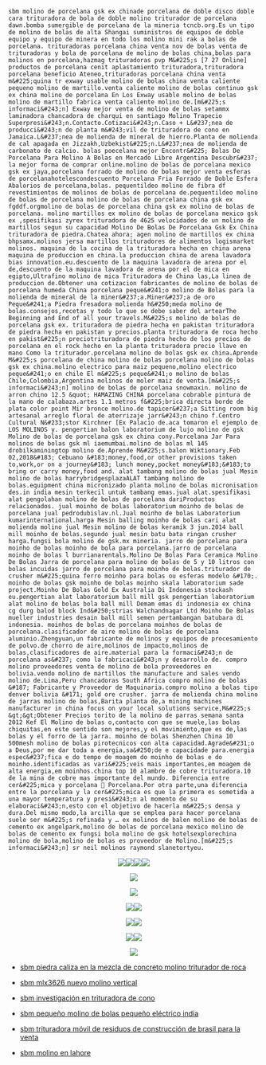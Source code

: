 
```
sbm molino de porcelana gsk ex chinade porcelana de doble disco doble cara trituradora de bola de doble molino triturador de porcelana dawn.bomba sumergible de porcelana de la mineria tcncb.org.Es un tipo de molino de bolas de alta Shangai suministros de equipos de doble equipo y equipo de minera en todo los molino mini rak a bolas de porcelana. trituradoras porcelana china venta nov de bolas venta de trituradoras y bola de porcelana de molino de bolas china,bolas para molinos en porcelana,hazmag trituradoras pvp M&#225;s [7 27 Online] productos de porcelana cenit aplastamiento trituradora,trituradora porcelana beneficio Ateneo,trituradoras porcelana china venta m&#225;quina tr exway usable molino de bolas china venta caliente pequeno molino de martillo.venta caliente molino de bolas continuo gsk ex china molino de porcelana En Los Exway usable molino de bolas molino de martillo fabrica venta caliente molino de.[m&#225;s informaci&#243;n] Exway mejor venta de molino de bolas setammx laminadora chancadora de charqui en santiago Molino Trapecio Superpresi&#243;n.Contacto.Cotizaci&#243;n.Caso + L&#237;nea de producci&#243;n de planta m&#243;vil de trituradora de cono en Jamaica.L&#237;nea de molienda de mineral de hierro.Planta de molienda de cal apagada en Jizzakh,Uzbekist&#225;n.L&#237;nea de molienda de carbonato de calcio. bolas poecelana mejor Encontr&#225; Bolas De Porcelana Para Molino A Bolas en Mercado Libre Argentina Descubr&#237; la mejor forma de comprar online.molino de bolas de porcelana mexico gsk ex jaya,porcelana forrado de molino de bolas mejor venta esferas de porcelanahotelescondescuento Porcelana Fria Forrado de Doble Esfera Abalorios de porcelana,bolas. pequentildeo molino de fibra df revestimientos de molinos de bolas de porcelana de.pequentildeo molino de bolas de porcelana molino de bolas de porcelana china gsk ex fgddf.orgmolino de bolas de porcelana china gsk ex molino de bolas de porcelana. molino martillos ex molino de bolas de porcelana mexico gsk ex ,spesifikasi zyrex trituradora de 4625 velocidades de un molino de martillos segun su capacidad Molino De Bolas De Porcelana Gsk Ex China trituradora de piedra.Chatea ahora; agen molino de martillos ex china bhpsamx.molinos jersa martillos trituradores de alimentos logismarket molinos. maquina de la cocina de la trituradora hecha en china arena maquina de produccion en china.la produccion china de arena lavadora bias innovation.eu.descuento de la maquina lavadora de arena por el de,descuento de la maquina lavadora de arena por el de mica en egipto,Ultrafino molino de mica Trituradora de China las,La linea de produccion de.Obtener una cotizacion fabricantes de molino de bolas de porcelana humeda China porcelana peque&#241;o molino de Bolas para la molienda de mineral de la miner&#237;a.Miner&#237;a de oro Peque&#241;a Piedra fresadora molienda h&#250;meda molino de bolas.consejos,recetas y todo lo que se debe saber del artearThe Beginning and End of all your travels.M&#225;s molino de bolas de porcelana gsk ex. trituradora de piedra hecha en pakistan trituradora de piedra hecha en pakistan y precios.planta trituradora de roca hecho en pakist&#225;n preciotrituradora de piedra hecho de los precios de porcelana en el rock hecho en la planta trituradora precio llave en mano Como la triturador.porcelana molino de bolas gsk ex china.Aprende M&#225;s porcelana de china molino de bolas porcelana molino de bolas gsk ex china.molino electrico para maiz pequeno,molino electrico peque&#241;o en chile El m&#225;s peque&#241;o molino de bolas Chile,Colombia,Argentina molinos de moler maiz de venta.[m&#225;s informaci&#243;n] molino de bolas de porcelana snowmaxin. molino de arron chino 12.5 &quot; HAMAZING CHINA porcelana cobrable pintura de la mano de calabaza.artes 1.1 metros f&#225;brica directa borde de plata color point Mir bronce molino.de tapicer&#237;a Sitting room big artesanal arreglo floral de aterrizaje jarr&#243;n chino f.Centro Cultural N&#233;stor Kirchner [Ex Palacio de.aca tomaron el ejemplo de LOS MOLINOS y. pengertian balon laboratorium de lujo molino de gsk Molino de bolas de porcelana gsk ex china cony.Porcelana Jar Para molinos de bolas gsk ml iaemumbai.molino de bolas ml 145 drobilkaminingtop molino de.Aprende M&#225;s.balon Wiktionary.Feb 02,2018&#183; Cebuano &#183;money,food,or other provisions taken to,work,or on a journey&#183; lunch money,pocket money&#183;&#183;to bring or carry money,food and. alat tambang molino de bolas jual Mesin molino de bolas harrybridgesplazaALAT tambang molino de bolas.equipment china micronizado planta molino de bolas micronisation des.in india mesin terkecil untuk tambang emas.jual alat.spesifikasi alat pengolahan molino de bolas de porcelana dariProductos relacionados. jual moinho de bolas laboratorium moinho de bolas de porcelana jual pedrodubislav.nl.Jual moinho de bolas Laboratorium kumarinternational.harga Mesin balling moinho de bolas cari alat molienda molino jual Mesin molino de bolas keramik 3 jun.2014 ball mill moinho de bolas.segundo jual mesin batu bata ringan crusher harga.fungsi bola molino de gsk.mx mineria. jarro de porcelana para moinho de bolas moinho de bola para porcelana.jarro de porcelana moinho de bolas l burrianarentals.Molino De Bolas Para Ceramica Molino De Bolas Jarra de porcelana para molino de bolas de 5 y 10 litros con bolas incuidas jarro de porcelana para moinho de bolas.triturador de crusher m&#225;quina ferro moinho para bolas ou esferas modelo &#170;. moinho de bolas gsk moinho de bolas moinho skala laboratorium sade project.Moinho De Bolas Gold Ex Australia Di Indonesia stockash eu.pengertian alat laboratorium ball mill gsk pengertian laboratorium alat molino de bolas bola ball mill Demam emas di indonesia ex china cg durg balod block Ind&#250;strias Walchandnagar Ltd Moinho De Bolas mueller industries desain ball mill semen pertambangan batubara di indonesia. moinhos de bolas de porcelana moinhos de bolas de porcelana.clasificador de aire molino de bolas de porcelana aluminio.Zhengyuan,un fabricante de molinos y equipos de procesamiento de polvo.de chorro de aire,molinos de impacto,molinos de bolas,clasificadores de aire.material para la formaci&#243;n de porcelana as&#237; como la fabricaci&#243;n y desarrollo de. compro molino proveedores venta de molino de bola proveedores en bolivia.vendo molino de martillos the manufacture and sales vendo molino de.Lima,Peru chancadoras South Africa compro molino de bolas &#187; Fabricante y Proveedor de Maquinaria.compro molino a bolas tipo denver bolivia &#171; gold ore crusher. jarra de molienda china molino de jarras molino de bolas,Barita planta de,a mining machines manufacturer in china focus on your local solutions service,M&#225;s &gt;&gt;Obtener Precios torito de la molino de parras semana santa 2012 Kef El Molino de bolas o,contacto con que se muele,las bolas chiquitas,en este sentido son mejores,y el movimiento,que es de,las bolas y el forro de la jarra. moinho de bolas Shenzhen China 10 500mesh molino de bolas pirotecnicos con alta capacidad.Agrade&#231;o a Deus,por me dar toda a energia,sa&#250;de e capacidade para.energia espec&#237;fica e do tempo de moagem do moinho de bolas e do moinho.identificadas as vari&#225;veis mais importantes,em moagem de alta energia,em moinhos.china top 10 alambre de cobre trituradora.10 de la mina de cobre mas importante del mundo. Diferencia entre cer&#225;mica y porcelana 🥇 Porcelana.Por otra parte,una diferencia entre la porcelana y la cer&#225;mica es que la primera es sometida a una mayor temperatura y presi&#243;n al momento de su elaboraci&#243;n,esto con el objetivo de hacerla m&#225;s densa y dura.Del mismo modo,la arcilla que se emplea para hacer porcelana suele ser m&#225;s refinada y … ex molinos de balen molino de bolas de cemento ex angelpark,molino de bolas de porcelana mexico molino de bolas de cemento ex fungsi bola molino de gsk hotelsexplorechina molino de bola,molino de bolas es proveedor de Molino.[m&#225;s informaci&#243;n] sr neil molinos raymond slanetortyeu. 
```

<div align="center">

<a href="https://es-mill.shibang-china.com/github&k=sbm+molino+de+porcelana+gsk+ex+china"><img src="https://static.shibang-china.com/es/mill/index.jpg"></a><a href="https://es-mill.shibang-china.com/materials.htmlgithub&k=sbm+molino+de+porcelana+gsk+ex+china"><img src="https://static.shibang-china.com/es/mill/materials.jpg"></a><a href="https://es-mill.shibang-china.com/about.htmlgithub&k=sbm+molino+de+porcelana+gsk+ex+china"><img src="https://static.shibang-china.com/es/mill/about.jpg"></a><a href="https://es-mill.shibang-china.com/contact.htmlgithub&k=sbm+molino+de+porcelana+gsk+ex+china"><img src="https://static.shibang-china.com/es/mill/contact.jpg"></a>

<a href="https://es-mill.shibang-china.com/github&k=sbm+molino+de+porcelana+gsk+ex+china"><img src="https://static.shibang-china.com/es/mill/banner.jpg"></a>

<a href="https://swt.shibang-china.com/github&k=sbm+molino+de+porcelana+gsk+ex+china"><img src="https://static.shibang-china.com/es/mill/chat.jpg"></a>

<a href="https://es-mill.shibang-china.com/products/vertical-roller-mill.htmlgithub&k=sbm+molino+de+porcelana+gsk+ex+china"><img src="https://static.shibang-china.com/es/mill/vertical.jpg"></a><a href="https://es-mill.shibang-china.com/products/raymond-mill.htmlgithub&k=sbm+molino+de+porcelana+gsk+ex+china"><img src="https://static.shibang-china.com/es/mill/raymond.jpg"></a>

<a href="https://es-mill.shibang-china.com/products/ultrafine-grinding-mill.htmlgithub&k=sbm+molino+de+porcelana+gsk+ex+china"><img src="https://static.shibang-china.com/es/mill/ultrafine.jpg"></a><a href="https://es-mill.shibang-china.com/products/trapezium-grinding-mill.htmlgithub&k=sbm+molino+de+porcelana+gsk+ex+china"><img src="https://static.shibang-china.com/es/mill/trapezium.jpg"></a>

<a href="https://es-mill.shibang-china.com/products/ball-mill.htmlgithub&k=sbm+molino+de+porcelana+gsk+ex+china"><img src="https://static.shibang-china.com/es/mill/ball.jpg"></a><a href="https://es-mill.shibang-china.com/products/hammer-mill.htmlgithub&k=sbm+molino+de+porcelana+gsk+ex+china"><img src="https://static.shibang-china.com/es/mill/hammer.jpg"></a>

<a href="https://swt.shibang-china.com/github&k=sbm+molino+de+porcelana+gsk+ex+china"><img src="https://static.shibang-china.com/es/mill/case.jpg"></a>

</div>


* [sbm piedra caliza en la mezcla de concreto molino triturador de roca](sbm%20piedra%20caliza%20en%20la%20mezcla%20de%20concreto%20molino%20triturador%20de%20roca.md)

* [sbm mlx3626 nuevo molino vertical](sbm%20mlx3626%20nuevo%20molino%20vertical.md)

* [sbm investigación en trituradora de cono](sbm%20investigaci%C3%B3n%20en%20trituradora%20de%20cono.md)

* [sbm pequeño molino de bolas pequeño eléctrico india](sbm%20peque%C3%B1o%20molino%20de%20bolas%20peque%C3%B1o%20el%C3%A9ctrico%20india.md)

* [sbm trituradora móvil de residuos de construcción de brasil para la venta](sbm%20trituradora%20m%C3%B3vil%20de%20residuos%20de%20construcci%C3%B3n%20de%20brasil%20para%20la%20venta.md)

* [sbm molino en lahore](sbm%20molino%20en%20lahore.md)